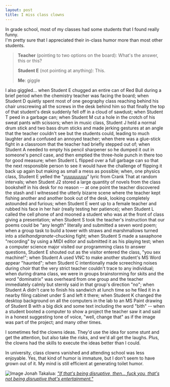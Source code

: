 ```yaml
---
layout: post
title: I miss class clowns
---
```


In grade school, most of my classes had some students that I found really
funny.  
I'm pretty sure that I appreciated their in-class humor more than most
other students.

<blockquote><strong>Teacher</strong> (pointing to two options on the board):
What's the answer, this or this?

<strong>Student E</strong> (not pointing at anything): This.

<strong>Me</strong>: giggle</blockquote>

I also giggled...
when Student E chugged an entire can of Red Bull during a brief period when the
chemistry teacher was facing the board;
when Student D quietly spent most of one geography class reaching behind his
chair unscrewing all the screws in the desk behind him so that finally the top
of that student's desk suddenly fell off in a cloud of sawdust;
when Student T peed in a garbage can;
when Student M cut a hole in the crotch of his sweat pants with scissors;
when in music class, Student J held a normal drum stick and two bass drum
sticks and made jerking gestures at an angle that the teacher couldn't see but
the students could, leading to much laughter and a confused an annoyed teacher;
when there was a glue-stick fight in a classroom that the teacher had briefly
stepped out of;
when Student A needed to empty his pencil sharpener so he dumped it out in
someone's pencil case, and then emptied the three-hole punch in there too for
good measure;
when Student L flipped over a full garbage can so that the next responsible
person to see it would have the challenge of flipping it back up again but
making as small a mess as possible;
when, one physics class, Student E yelled the "<a
href="http://s3.amazonaws.com/rapgenius/ngbbs476b64ca0c49b.jpg">yuuuuuuuu</a>"
lyric from Crank That at random intervals;
when Student J2 stored a large quantity of novels from the class bookshelf in
his desk for no reason -- at one point the teacher discovered the stash and I
witnessed the utterly bizarre scene where the teacher kept fishing another and
another book out of the desk, looking completely astounded and furious;
when Student E went up to a female teacher and rubbed his face in her hair
(really testing her patience);
when Student L called the cell phone of and mooned a student who was at the
front of class giving a presentation;
when Student S took the teacher's instruction that our poems could be "any
length" literally and submitted a seven word poem;
when a group task to build a tower with straws and marshmallows turned into a
_stielhandgranate_-chucking fight;
when Student S made a saxaphone "recording" by using a MIDI editor and
submitted it as his playing test;
when a computer science major visited our programming class to answer
questions, Student E shouted out as the visitor entered the class, "you sex
machine!";
when Student A used VNC to make another student's MS Word appear "haunted";
when Student C intentionally made screeching noises during choir that the very
strict teacher couldn't trace to any individual;
when during drama class, we were in groups brainstorming for skits and the word
"dominatrix" was overheard from one group and the teacher immediately calmly
but sternly said in that group's direction "no";
when Student A didn't care to finish his sandwich at lunch time so he filed it
in a nearby filing cabinet under S and left it there;
when Student K changed the desktop background on all the computers in the lab
to an MS Paint drawing of Student B with a big dick and some text including the
word "bith" -- when a student booted a computer to show a project the teacher
saw it and said in a honest suggesting tone of voice, "well, change that" as if
the image was part of the project;
and many other times.

I sometimes fed the clowns ideas.  They'd use the idea for some stunt and get
the attention, but also take the risks, and we'd all get the laughs.  Plus, the
clowns had the skills to execute the ideas better than I could.

In university, class clowns vanished and attending school was less enjoyable.
Yes, that kind of humor is immature, but I don't seem to have grown out of it.
My mind is still efficient at generating toilet humor.

<img class="size-full wp-image" id="i-49" alt="Image"
src="http://i.imgur.com/wyO5MhT.jpg" />
Jonah Takalua: <a
href="http://summerheightshigh.wikia.com/wiki/Jonah_Quotes"><i>"If that's being
disruptive, then... fuck you, that's not being disruptive that's
entertainment."</i></a>
